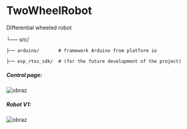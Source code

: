 # TwoWheelRobot
Differential wheeled robot

└── src/

    ├── arduino/       # framework Arduino from platform io
    
    ├── esp_rtos_sdk/  # (for the future development of the project)



##### Control page:

![obraz](https://github.com/user-attachments/assets/38fbeb17-e8d2-4559-942d-c8bff26c4116)


##### Robot V1:

![obraz](https://github.com/user-attachments/assets/38b9f7e8-5eff-4320-b6f4-4259ef2db660)
